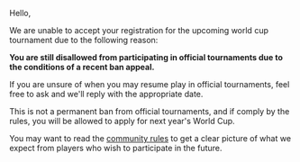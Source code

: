 Hello,

We are unable to accept your registration for the upcoming world cup tournament due to the following reason:

**You are still disallowed from participating in official tournaments due to the conditions of a recent ban appeal.**

If you are unsure of when you may resume play in official tournaments, feel free to ask and we'll reply with the appropriate date.

This is not a permanent ban from official tournaments, and if comply by the rules, you will be allowed to apply for next year's World Cup. 

You may want to read the [community rules](https://osu.ppy.sh/help/wiki/Rules) to get a clear picture of what we expect from players who wish to participate in the future.